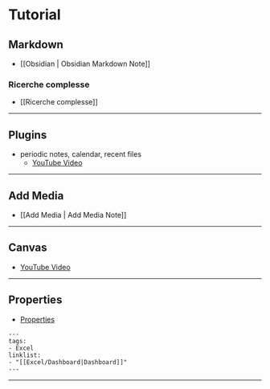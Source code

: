 # Tutorial

## Markdown

- [[Obsidian | Obsidian Markdown Note]]

### Ricerche complesse

- [[Ricerche complesse]]

---

## Plugins

- periodic notes, calendar, recent files
  - [YouTube Video](https://www.youtube.com/watch?v=Byy-QNgtHIg)

---

## Add Media

- [[Add Media | Add Media Note]]

---

## Canvas

- [YouTube Video](https://www.youtube.com/watch?v=HFK3D7zeyTA)

---

## Properties

- [Properties](https://help.obsidian.md/Editing+and+formatting/Properties)

```
---
tags:
- Excel
linklist:
- "[[Excel/Dashboard|Dashboard]]"
---
```

---
